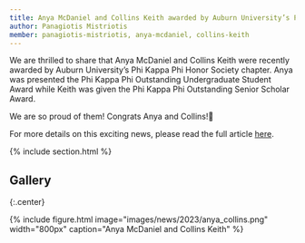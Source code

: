 ```yaml
---
title: Anya McDaniel and Collins Keith awarded by Auburn University’s Phi Kappa Phi Honor Society chapter 
author: Panagiotis Mistriotis
member: panagiotis-mistriotis, anya-mcdaniel, collins-keith
---
```


We are thrilled to share that Anya McDaniel and Collins Keith were recently awarded by Auburn University’s Phi Kappa Phi Honor Society chapter. Anya was presented the Phi Kappa Phi Outstanding Undergraduate Student Award while Keith was given the Phi Kappa Phi Outstanding Senior Scholar Award.

We are so proud of them! Congrats Anya and Collins!🎉

For more details on this exciting news, please read the full article [here](https://eng.auburn.edu/news/2023/11/phi-kappa-phi-honor-society-awards-have-chemical-engineering-flavor).

{% include section.html %}

## Gallery

{:.center}

{%
  include figure.html
  image="images/news/2023/anya_collins.png"
  width="800px"
  caption="Anya McDaniel and Collins Keith"
%}

